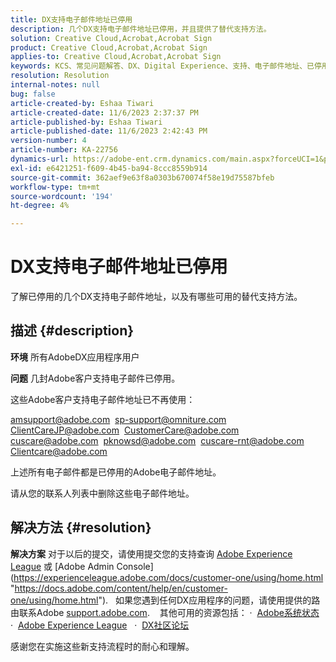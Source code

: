 ```yaml
---
title: DX支持电子邮件地址已停用
description: 几个DX支持电子邮件地址已停用，并且提供了替代支持方法。
solution: Creative Cloud,Acrobat,Acrobat Sign
product: Creative Cloud,Acrobat,Acrobat Sign
applies-to: Creative Cloud,Acrobat,Acrobat Sign
keywords: KCS、常见问题解答、DX、Digital Experience、支持、电子邮件地址、已停用、Adobe Creative Cloud、Adobe Acrobat、Adobe Acrobat Sign
resolution: Resolution
internal-notes: null
bug: false
article-created-by: Eshaa Tiwari
article-created-date: 11/6/2023 2:37:37 PM
article-published-by: Eshaa Tiwari
article-published-date: 11/6/2023 2:42:43 PM
version-number: 4
article-number: KA-22756
dynamics-url: https://adobe-ent.crm.dynamics.com/main.aspx?forceUCI=1&pagetype=entityrecord&etn=knowledgearticle&id=11199a01-b27c-ee11-8179-6045bd006793
exl-id: e6421251-f609-4b45-ba94-8ccc8559b914
source-git-commit: 362aef9e63f8a0303b670074f58e19d75587bfeb
workflow-type: tm+mt
source-wordcount: '194'
ht-degree: 4%

---
```


# DX支持电子邮件地址已停用


了解已停用的几个DX支持电子邮件地址，以及有哪些可用的替代支持方法。

## 描述 {#description}


<b>环境</b>
所有AdobeDX应用程序用户

<b>问题</b>
几封Adobe客户支持电子邮件已停用。

这些Adobe客户支持电子邮件地址已不再使用：

[amsupport@adobe.com](mailto:amsupport@adobe.com) 
[sp-support@omniture.com](mailto:sp-support@omniture.com) 
[ClientCareJP@adobe.com](mailto:ClientCareJP@adobe.com) 
[CustomerCare@adobe.com](mailto:CustomerCare@adobe.com) 
[cuscare@adobe.com](mailto:cuscare@adobe.com) 
[pknowsd@adobe.com](mailto:pknowsd@adobe.com) 
[cuscare-rnt@adobe.com](mailto:cuscare-rnt@adobe.com) 
[Clientcare@adobe.com](mailto:Clientcare@adobe.com)

上述所有电子邮件都是已停用的Adobe电子邮件地址。

请从您的联系人列表中删除这些电子邮件地址。




## 解决方法 {#resolution}


<b>解决方案</b>
对于以后的提交，请使用提交您的支持查询 [Adobe Experience League](https://experienceleague.adobe.com/?support-solution=General&amp;amp;support-tab=home#support "https://experienceleague.adobe.com/?support-solution=General&amp;amp;support-tab=home#support") 或 [Adobe Admin Console](https://experienceleague.adobe.com/docs/customer-one/using/home.html "https://docs.adobe.com/content/help/en/customer-one/using/home.html").
 
如果您遇到任何DX应用程序的问题，请使用提供的路由联系Adobe [support.adobe.com](https://helpx.adobe.com/support.html "http://support.adobe.com/").
  
其他可用的资源包括： ·  [Adobe系统状态](https://status.adobe.com/ "https://status.adobe.com/") 
·  [Adobe Experience League](https://experienceleague.adobe.com/?support-solution=General#support "https://experienceleague.adobe.com/?support-solution=General#support")  
·  [DX社区论坛](https://experienceleaguecommunities.adobe.com/ "https://experienceleaguecommunities.adobe.com/")

感谢您在实施这些新支持流程时的耐心和理解。
